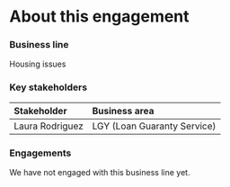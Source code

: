 # About this engagement

### Business line

Housing issues

### Key stakeholders

|Stakeholder|Business area|
|:--|:--|
|Laura Rodriguez|LGY (Loan Guaranty Service)|

### Engagements

We have not engaged with this business line yet.
